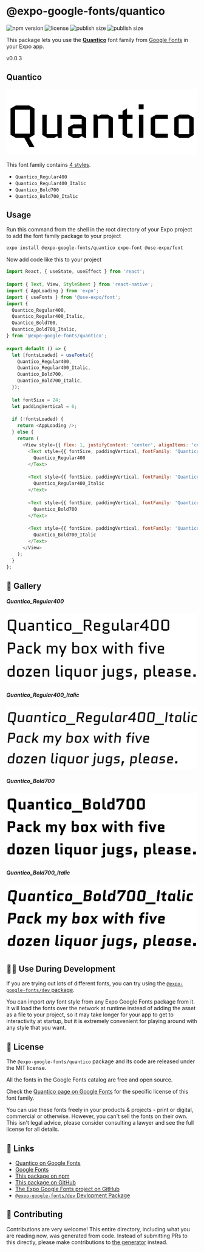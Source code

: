 # @expo-google-fonts/quantico

![npm version](https://flat.badgen.net/npm/v/@expo-google-fonts/quantico)
![license](https://flat.badgen.net/github/license/expo/google-fonts)
![publish size](https://flat.badgen.net/packagephobia/install/@expo-google-fonts/quantico)
![publish size](https://flat.badgen.net/packagephobia/publish/@expo-google-fonts/quantico)

This package lets you use the [**Quantico**](https://fonts.google.com/specimen/Quantico) font family from [Google Fonts](https://fonts.google.com/) in your Expo app.

v0.0.3

## Quantico

![Quantico](./font-family.png)

This font family contains [4 styles](#-gallery).

- `Quantico_Regular400`
- `Quantico_Regular400_Italic`
- `Quantico_Bold700`
- `Quantico_Bold700_Italic`

## Usage

Run this command from the shell in the root directory of your Expo project to add the font family package to your project
```sh
expo install @expo-google-fonts/quantico expo-font @use-expo/font
```

Now add code like this to your project
```js
import React, { useState, useEffect } from 'react';

import { Text, View, StyleSheet } from 'react-native';
import { AppLoading } from 'expo';
import { useFonts } from '@use-expo/font';
import {
  Quantico_Regular400,
  Quantico_Regular400_Italic,
  Quantico_Bold700,
  Quantico_Bold700_Italic,
} from '@expo-google-fonts/quantico';

export default () => {
  let [fontsLoaded] = useFonts({
    Quantico_Regular400,
    Quantico_Regular400_Italic,
    Quantico_Bold700,
    Quantico_Bold700_Italic,
  });

  let fontSize = 24;
  let paddingVertical = 6;

  if (!fontsLoaded) {
    return <AppLoading />;
  } else {
    return (
      <View style={{ flex: 1, justifyContent: 'center', alignItems: 'center' }}>
        <Text style={{ fontSize, paddingVertical, fontFamily: 'Quantico_Regular400' }}>
          Quantico_Regular400
        </Text>

        <Text style={{ fontSize, paddingVertical, fontFamily: 'Quantico_Regular400_Italic' }}>
          Quantico_Regular400_Italic
        </Text>

        <Text style={{ fontSize, paddingVertical, fontFamily: 'Quantico_Bold700' }}>
          Quantico_Bold700
        </Text>

        <Text style={{ fontSize, paddingVertical, fontFamily: 'Quantico_Bold700_Italic' }}>
          Quantico_Bold700_Italic
        </Text>
      </View>
    );
  }
};

```

## 🔡 Gallery

##### Quantico_Regular400
![Quantico_Regular400](./c0e68a0bf4434bcaf5078482638325be95f9ff8d23e161320e71396c3bac24db.ttf.png)

##### Quantico_Regular400_Italic
![Quantico_Regular400_Italic](./8dc51f4e759adff1e4ef04d9489decee6534f253a8c586119e29e6ac5d4ba3e8.ttf.png)

##### Quantico_Bold700
![Quantico_Bold700](./893455159a698723c49ac3c7b21b2eab8d58a8ae07a566c4b1aa1d49d301b100.ttf.png)

##### Quantico_Bold700_Italic
![Quantico_Bold700_Italic](./1021a5020ebf627e4f792a27cf1af37913a9f7f26454ac4cc914f0f78b08df22.ttf.png)


## 👩‍💻 Use During Development

If you are trying out lots of different fonts, you can try using the [`@expo-google-fonts/dev` package](https://github.com/expo/google-fonts/tree/master/font-packages/dev#readme).

You can import *any* font style from any Expo Google Fonts package from it. It will load the fonts
over the network at runtime instead of adding the asset as a file to your project, so it may take longer
for your app to get to interactivity at startup, but it is extremely convenient
for playing around with any style that you want.

## 📖 License

The `@expo-google-fonts/quantico` package and its code are released under the MIT license.

All the fonts in the Google Fonts catalog are free and open source.

Check the [Quantico page on Google Fonts](https://fonts.google.com/specimen/Quantico) for the specific license of this font family.

You can use these fonts freely in your products & projects - print or digital, commercial or otherwise. However, you can't sell the fonts on their own. This isn't legal advice, please consider consulting a lawyer and see the full license for all details.

## 🔗 Links

- [Quantico on Google Fonts](https://fonts.google.com/specimen/Quantico)
- [Google Fonts](https://fonts.google.com/)
- [This package on npm](https://www.npmjs.com/package/@expo-google-fonts/quantico)
- [This package on GitHub](https://github.com/expo/google-fonts/tree/master/font-packages/quantico)
- [The Expo Google Fonts project on GitHub](https://github.com/expo/google-fonts)
- [`@expo-google-fonts/dev` Devlopment Package](https://github.com/expo/google-fonts/tree/master/font-packages/dev)


## 🤝 Contributing

Contributions are very welcome! This entire directory, including what you are reading now, was generated from code. Instead of submitting PRs to this directly, please make contributions to [the generator](https://github.com/expo/google-fonts/tree/master/packages/generator) instead.

